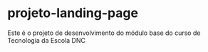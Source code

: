 # projeto-landing-page
Este é o  projeto de desenvolvimento do módulo base do curso de Tecnologia da Escola DNC
